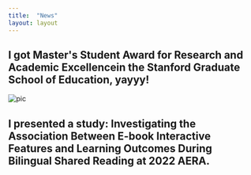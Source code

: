 ```yaml
---
title:  "News"
layout: layout
---
```


##  I got Master's Student Award for Research and Academic Excellencein the Stanford Graduate School of Education, yayyy!

![pic](./award.png)


## I presented a study: Investigating the Association Between E-book Interactive Features and Learning Outcomes During Bilingual Shared Reading at 2022 AERA.

